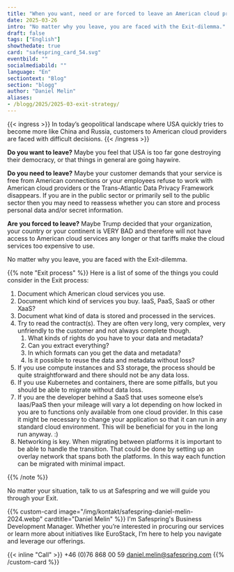 ```yaml
---
title: "When you want, need or are forced to leave an American cloud provider"
date: 2025-03-26
intro: "No matter why you leave, you are faced with the Exit-dilemma."
draft: false
tags: ["English"]
showthedate: true
card: "safespring_card_54.svg"
eventbild: ""
socialmediabild: ""
language: "En"
sectiontext: "Blog"
section: "blogg"
author: "Daniel Melin"
aliases:
- /blogg/2025/2025-03-exit-strategy/
---
```


{{< ingress >}}
In today’s geopolitical landscape where USA quickly tries to become more like China and Russia, customers to American cloud providers are faced with difficult decisions.
{{< /ingress >}}


**Do you want to leave?** Maybe you feel that USA is too far gone destroying their democracy, or that things in general are going haywire.

**Do you need to leave?** Maybe your customer demands that your service is free from American connections or your employees refuse to work with American cloud providers or the Trans-Atlantic Data Privacy Framework disappears. If you are in the public sector or primarily sell to the public sector then you may need to reassess whether you can store and process personal data and/or secret information.

**Are you forced to leave?** Maybe Trump decided that your organization, your country or your continent is VERY BAD and therefore will not have access to American cloud services any longer or that tariffs make the cloud services too expensive to use.

No matter why you leave, you are faced with the Exit-dilemma.

{{% note "Exit process" %}}
Here is a list of some of the things you could consider in the Exit process:

1. Document which American cloud services you use.
2. Document which kind of services you buy. IaaS, PaaS, SaaS or other XaaS?
3. Document what kind of data is stored and processed in the services.
4. Try to read the contract(s). They are often very long, very complex, very unfriendly to the customer and not always complete though. 
    1. What kinds of rights do you have to your data and metadata? 
    1. Can you extract everything? 
    1. In which formats can you get the data and metadata? 
    1. Is it possible to reuse the data and metadata without loss?
5. If you use compute instances and S3 storage, the process should be quite straightforward and there should not be any data loss.
6. If you use Kubernetes and containers, there are some pitfalls, but you should be able to migrate without data loss.
7. If you are the developer behind a SaaS that uses someone else’s Iaas/PaaS then your mileage will vary a lot depending on how locked in you are to functions only available from one cloud provider. In this case it might be necessary to change your application so that it can run in any standard cloud environment. This will be beneficial for you in the long run anyway. :)
8. Networking is key. When migrating between platforms it is important to be able to handle the transition. That could be done by setting up an overlay network that spans both the platforms. In this way each function can be migrated with minimal impact.

{{% /note %}}

No matter your situation, talk to us at Safespring and we will guide you through your Exit.


{{% custom-card image="/img/kontakt/safespring-daniel-melin-2024.webp" cardtitle="Daniel Melin" %}}
I'm Safespring's Business Development Manager. Whether you’re interested in procuring our services or learn more about initiatives like EuroStack, I’m here to help you navigate and leverage our offerings.

{{< inline "Call" >}} +46 (0)76 868 00 59 
[daniel.melin@safespring.com](mailto:daniel.melin@safespring.com)
{{% /custom-card %}}




